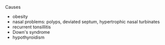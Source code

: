 Causes  
* obesity
* nasal problems: polyps, deviated septum, hypertrophic nasal turbinates
* recurrent tonsillitis
* Down's syndrome
* hypothyroidism
